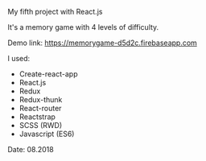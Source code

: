 My fifth project with React.js

It's a memory game with 4 levels of difficulty.

Demo link: https://memorygame-d5d2c.firebaseapp.com

I used:

- Create-react-app
- React.js
- Redux
- Redux-thunk
- React-router
- Reactstrap
- SCSS (RWD)
- Javascript (ES6)

Date: 08.2018
